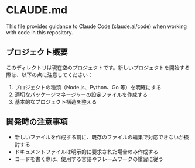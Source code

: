 # CLAUDE.md

This file provides guidance to Claude Code (claude.ai/code) when working with code in this repository.

## プロジェクト概要

このディレクトリは現在空のプロジェクトです。新しいプロジェクトを開始する際は、以下の点に注意してください：

1. プロジェクトの種類（Node.js、Python、Go 等）を明確にする
2. 適切なパッケージマネージャーの設定ファイルを作成する
3. 基本的なプロジェクト構造を整える

## 開発時の注意事項

- 新しいファイルを作成する前に、既存のファイルの編集で対応できないか検討する
- ドキュメントファイルは明示的に要求された場合のみ作成する
- コードを書く際は、使用する言語やフレームワークの慣習に従う
